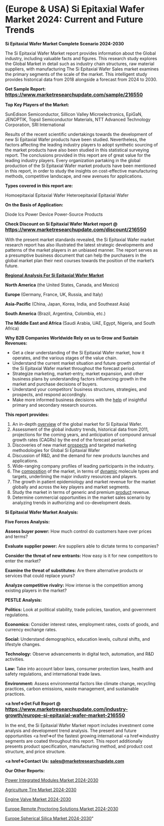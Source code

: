 # (Europe & USA) Si Epitaxial Wafer Market 2024: Current and Future Trends

<strong>Si Epitaxial Wafer Market Complete Scenario 2024-2030</strong>

The Si Epitaxial Wafer Market report provides information about the Global industry, including valuable facts and figures. This research study explores the Global Market in detail such as industry chain structures, raw material suppliers, with manufacturing The Si Epitaxial Wafer Sales market examines the primary segments of the scale of the market. This intelligent study provides historical data from 2018 alongside a forecast from 2024 to 2030.

<strong>Get Sample Report: <a href=https://www.marketresearchupdate.com/sample/216550><font size=3 color=#0000ff>https://www.marketresearchupdate.com/sample/216550</font></a></strong>

<strong>Top Key Players of the Market:</strong>

SunEdison Semiconductor, Sillicon Valley Microelectronics, EpiGaN, JENOPTIK, Topsil Semiconductor Materials, NTT Advanced Technology Corporation, SRI International

Results of the recent scientific undertakings towards the development of new Si Epitaxial Wafer products have been studied. Nevertheless, the factors affecting the leading industry players to adopt synthetic sourcing of the market products have also been studied in this statistical surveying report. The conclusions provided in this report are of great value for the leading industry players. Every organization partaking in the global production of the Si Epitaxial Wafer market products have been mentioned in this report, in order to study the insights on cost-effective manufacturing methods, competitive landscape, and new avenues for applications.

<strong>Types covered in this report are: </strong>

Homoepitaxial Epitaxial Wafer
Heteroepitaxial Epitaxial Wafer

<strong>On the Basis of Application:</strong>

Diode
Ics
Power Device
Power-Source Products

<strong>Check Discount on Si Epitaxial Wafer Market report @ <a href=https://www.marketresearchupdate.com/discount/216550><font size=3 color=#0000ff>https://www.marketresearchupdate.com/discount/216550</font></a></strong>

With the present market standards revealed, the Si Epitaxial Wafer market research report has also illustrated the latest strategic developments and patterns of the market players in an unbiased manner. The report serves as a presumptive business document that can help the purchasers in the global market plan their next courses towards the position of the market’s future.

<strong><u><b>Regional Analysis For Si Epitaxial Wafer Market</b></u></strong>

<strong><b>North America</b></strong> (the United States, Canada, and Mexico)

<strong><b>Europe </b></strong>(Germany, France, UK, Russia, and Italy)

<strong><b>Asia-Pacific</b></strong> (China, Japan, Korea, India, and Southeast Asia)

<strong><b>South America</b></strong> (Brazil, Argentina, Colombia, etc.)

<strong><b>The Middle East and Africa</b></strong> (Saudi Arabia, UAE, Egypt, Nigeria, and South Africa)

<strong>Why B2B Companies Worldwide Rely on us to Grow and Sustain Revenues:</strong>
<ul>
  <li>Get a clear understanding of the Si Epitaxial Wafer market, how it operates, and the various stages of the value chain.</li>
  <li>Understand the current market situation and future growth potential of the Si Epitaxial Wafer market throughout the forecast period.</li>
  <li>Strategize marketing, market-entry, market expansion, and other business plans by understanding factors influencing growth in the market and purchase decisions of buyers.</li>
  <li>Understand your competitors’ business structures, strategies, and prospects, and respond accordingly.</li>
  <li>Make more informed business decisions with the <a href=ASDF991299>help</a> of insightful primary and secondary research sources.</li>
</ul>
<strong>This report provides:</strong>
<ol>
  <li>An in-depth <a href=>overview</a> of the global market for Si Epitaxial Wafer.</li>
  <li>Assessment of the global industry trends, historical data from 2011, projections for the coming years, and anticipation of compound annual growth rates (CAGRs) by the end of the forecast period.</li>
  <li>Discoveries of new market <a href=>prospects</a> and targeted marketing methodologies for Global Si Epitaxial Wafer</li>
  <li>Discussion of R&amp;D, and the demand for new products launches and applications.</li>
  <li>Wide-ranging company profiles of leading participants in the industry.</li>
  <li>The <a href=ASDF881288>composition</a> of the market, in terms of <a href=>dynamic</a> molecule types and targets, underlining the major industry resources and players.</li>
  <li>The growth in patient epidemiology and market revenue for the market globally and across the key players and market segments.</li>
  <li>Study the market in terms of generic and premium <a href=>product</a> revenue.</li>
  <li>Determine commercial opportunities in the market sales scenario by analyzing trends in authorizing and co-development deals.</li>
</ol>

<strong>Si Epitaxial Wafer Market Analysis:</strong>

<strong>Five Forces Analysis:</strong>

<strong>Assess buyer power:</strong> How much control do customers have over prices and terms?

<strong>Evaluate supplier power:</strong> Are suppliers able to dictate terms to companies?

<strong>Consider the threat of new entrants:</strong> How easy is it for new competitors to enter the market?

<strong>Examine the threat of substitutes:</strong> Are there alternative products or services that could replace yours?

<strong>Analyze competitive rivalry:</strong> How intense is the competition among existing players in the market?

<strong>PESTLE Analysis:</strong>

<strong>Politics:</strong> Look at political stability, trade policies, taxation, and government regulations.

<strong>Economics:</strong> Consider interest rates, employment rates, costs of goods, and currency exchange rates.

<strong>Social:</strong> Understand demographics, education levels, cultural shifts, and lifestyle changes.

<strong>Technology:</strong> Observe advancements in digital tech, automation, and R&D activities.

<strong>Law:</strong> Take into account labor laws, consumer protection laws, health and safety regulations, and international trade laws.

<strong>Environment:</strong> Assess environmental factors like climate change, recycling practices, carbon emissions, waste management, and sustainable practices.

<strong><a href=>Get Full Report</a> @ <a href=https://www.marketresearchupdate.com/industry-growth/europe-si-epitaxial-wafer-market-216550><font size=3 color=#0000ff>https://www.marketresearchupdate.com/industry-growth/europe-si-epitaxial-wafer-market-216550</font></a></strong>

In the end, the Si Epitaxial Wafer Market report includes investment come analysis and development trend analysis. The present and future opportunities <a href=>of</a> the fastest growing international <a href=>industry</a> segments are coated throughout this report. This report additionally presents product specification, manufacturing method, and product cost structure, and price structure.

<strong><a href=><strong>Contact Us:</strong></a></strong>
<strong>sales@marketresearchupdate.com</strong>

<strong>Our Other Reports:</strong>

<a href=https://www.linkedin.com/pulse/power-integrated-modules-market-has-huge-growth>Power Integrated Modules Market 2024-2030</a>

<a href=https://www.linkedin.com/pulse/agriculture-tire-market-2023-analysis-growth>Agriculture Tire Market 2024-2030</a>

<a href=https://www.linkedin.com/pulse/engine-valve-market-outlooks-2023-size-shares>Engine Valve Market 2024-2030</a>

<a href=https://www.linkedin.com/pulse/europe-remote-proctoring-solutions-market-dizzf/>Europe Remote Proctoring Solutions Market 2024-2030</a>

<a href=https://www.linkedin.com/pulse/europe-spherical-silica-market-research-gr5ac/>Europe Spherical Silica Market 2024-2030</a>"

